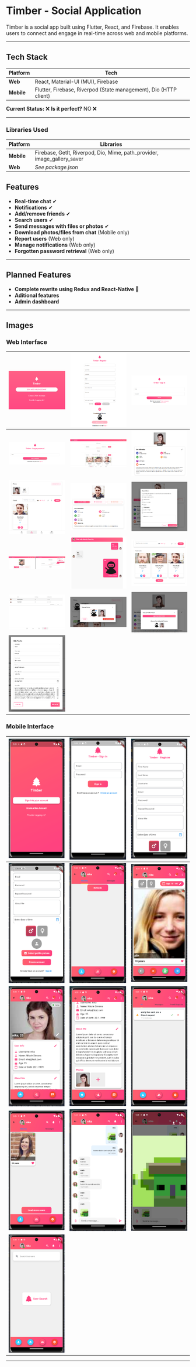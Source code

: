 # Timber - Social Application

Timber is a social app built using Flutter, React, and Firebase. It enables users to connect and engage in real-time across web and mobile platforms.

---

## Tech Stack

| **Platform** | **Tech** |
|--------------|------------------|
| **Web**      | React, Material-UI (MUI), Firebase |
| **Mobile**   | Flutter, Firebase, Riverpod (State management), Dio (HTTP client) |

**Current Status:** ❌ **Is it perfect?** NO ❌

---

### Libraries Used

| **Platform** | **Libraries** |
|--------------|---------------|
| **Mobile**   | Firebase, GetIt, Riverpod, Dio, Mime, path_provider, image_gallery_saver |
| **Web**      | *See package.json* |


## Features

- **Real-time chat** ✔
- **Notifications** ✔
- **Add/remove friends** ✔
- **Search users** ✔
- **Send messages with files or photos** ✔
- **Download photos/files from chat** (Mobile only) 
- **Report users** (Web only) 
- **Manage notifications** (Web only) 
- **Forgotten password retrieval** (Web only)

---

## Planned Features

- **Complete rewrite using Redux and React-Native** 🎯
- **Aditional features**
- **Admin dashboard**

---

## Images

### Web Interface

| ![Web Image 1](/images/web/img_1.PNG) | ![Web Image 2](/images/web/img_2.PNG) | ![Web Image 3](/images/web/img_3.PNG) |
|:-----------------------------------:|:-----------------------------------:|:-----------------------------------:|
| ![Web Image 4](/images/web/img_4.PNG) | ![Web Image 5](/images/web/img_5.PNG) | ![Web Image 6](/images/web/img_6.PNG) |
| ![Web Image 7](/images/web/img_7.PNG) | ![Web Image 8](/images/web/img_8.PNG) | ![Web Image 9](/images/web/img_9.PNG) |
| ![Web Image 10](/images/web/img_10.PNG) | ![Web Image 11](/images/web/img_11.PNG) | ![Web Image 12](/images/web/img_12.PNG) |
| ![Web Image 13](/images/web/img_13.PNG) | ![Web Image 14](/images/web/img_14.PNG) | ![Web Image 15](/images/web/img_15.PNG) |
| ![Web Image 16](/images/web/img_16.PNG) | 

### Mobile Interface

| ![Mobile Image 1](/images/img_1.PNG) | ![Mobile Image 2](/images/img_2.PNG) | ![Mobile Image 3](/images/img_3.PNG) |
|:-----------------------------------:|:-----------------------------------:|:-----------------------------------:|
| ![Mobile Image 4](/images/img_4.PNG) | ![Mobile Image 5](/images/img_5.PNG) | ![Mobile Image 6](/images/img_6.PNG) |
| ![Mobile Image 7](/images/img_7.PNG) | ![Mobile Image 8](/images/img_8.PNG) | ![Mobile Image 9](/images/img_9.PNG) |
| ![Mobile Image 10](/images/img_10.PNG) | ![Mobile Image 11](/images/img_11.PNG) | ![Mobile Image 12](/images/img_12.PNG) |
| ![Mobile Image 13](/images/img_13.PNG) |

---


